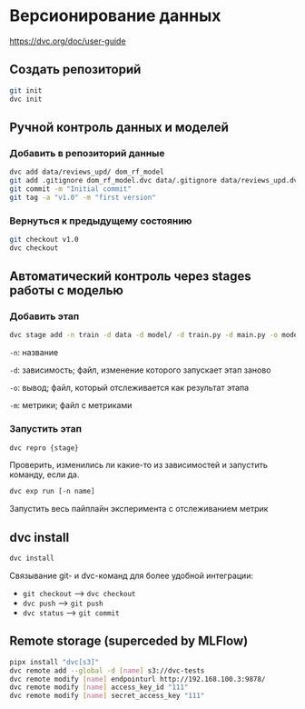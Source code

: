 # Версионирование данных

<https://dvc.org/doc/user-guide>

## Создать репозиторий

```bash
git init
dvc init
```

## Ручной контроль данных и моделей

### Добавить в репозиторий данные

```bash
dvc add data/reviews_upd/ dom_rf_model
git add .gitignore dom_rf_model.dvc data/.gitignore data/reviews_upd.dvc
git commit -m "Initial commit"
git tag -a "v1.0" -m "first version"
```

### Вернуться к предыдущему состоянию

```bash
git checkout v1.0
dvc checkout
```

## Автоматический контроль через stages работы с моделью

### Добавить этап

```bash
dvc stage add -n train -d data -d model/ -d train.py -d main.py -o model/config.json -o model/pytorch_model.bin -m metrics.json python train.py
```

`-n`: название

`-d`: зависимость; файл, изменение которого запускает этап заново

`-o`: вывод; файл, который отслеживается как результат этапа

`-m`: метрики; файл с метриками

### Запустить этап

```bash
dvc repro {stage}
```

Проверить, изменились ли какие-то из зависимостей и запустить команду, если да.

```bash
dvc exp run [-n name]
```

Запустить весь пайплайн эксперимента с отслеживанием метрик

## dvc install

```bash
dvc install
```

Связывание git- и dvc-команд для более удобной интеграции:

* `git checkout` --> `dvc checkout`
* `dvc push`  -->  `git push`
* `dvc status`  -->  `git commit`

## Remote storage (superceded by MLFlow)

```bash
pipx install "dvc[s3]"
dvc remote add --global -d [name] s3://dvc-tests
dvc remote modify [name] endpointurl http://192.168.100.3:9878/
dvc remote modify [name] access_key_id "111"
dvc remote modify [name] secret_access_key "111"
```
